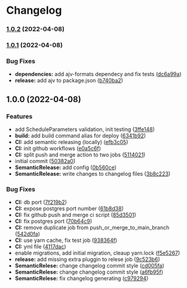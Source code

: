 # Changelog

### [1.0.2](https://github.com/antonin-urban/memorize-facts-be/compare/v1.0.1...v1.0.2) (2022-04-08)

### [1.0.1](https://github.com/antonin-urban/memorize-facts-be/compare/v1.0.0...v1.0.1) (2022-04-08)


### Bug Fixes

* **dependencies:** add ajv-formats dependecy and fix tests ([dc6a99a](https://github.com/antonin-urban/memorize-facts-be/commit/dc6a99a2a30ec2c1e7c67497f59666b160133db7))
* **release:** add ajv to package.json ([b740ba2](https://github.com/antonin-urban/memorize-facts-be/commit/b740ba20f4974c2413941f87648cbe90f9a1558f))

## 1.0.0 (2022-04-08)


### Features

* add ScheduleParameters validation, init testing ([3ffe148](https://github.com/antonin-urban/memorize-facts-be/commit/3ffe1480f085e657abd780587f6156c91d92c0c4))
* **build:** add build command alias for deploy ([6341b92](https://github.com/antonin-urban/memorize-facts-be/commit/6341b9233827073f79c69910475b514d36e32088))
* **CI:** add semantic releasing (locally) ([efb3c05](https://github.com/antonin-urban/memorize-facts-be/commit/efb3c05c77f34f0d751405fd9872ad06c1a4fb11))
* **CI:** init github workflows ([e0a5c6f](https://github.com/antonin-urban/memorize-facts-be/commit/e0a5c6fc8a276f2b8bf56d10ee8154b83b380da5))
* **CI:** split push and merge action to two jobs ([5114021](https://github.com/antonin-urban/memorize-facts-be/commit/51140213402f5e1b800bb19289fa3382291e8347))
* initial commit ([50382a0](https://github.com/antonin-urban/memorize-facts-be/commit/50382a0ddeae564f82eb0710cd09a45fa7ae374f))
* **SemanticRelease:** add config ([0b560ce](https://github.com/antonin-urban/memorize-facts-be/commit/0b560ceb3d8edfb264c395f3e8374e89f34772b9))
* **SemanticRelease:** write changes to changelog files ([3b8c223](https://github.com/antonin-urban/memorize-facts-be/commit/3b8c2233fae42d2eb4842aa5b1522e842571a4d0))


### Bug Fixes

* **CI:** db port ([7f219b2](https://github.com/antonin-urban/memorize-facts-be/commit/7f219b21fc4487335c6d9d64141b03a9f9db85c0))
* **CI:** expose postgres port number ([61b8d38](https://github.com/antonin-urban/memorize-facts-be/commit/61b8d3895223bd6cfab250949a5860db8c0883d3))
* **CI:** fix github push and merge ci script ([85d3501](https://github.com/antonin-urban/memorize-facts-be/commit/85d35017479638c5bc558d822724bdb0c86e7993))
* **CI:** fix postgres port ([70b64c9](https://github.com/antonin-urban/memorize-facts-be/commit/70b64c9d236c24547a4cbf9630813c4d8e3f55cb))
* **CI:** remove duplicate job from push_or_merge_to_main_branch ([542d0fa](https://github.com/antonin-urban/memorize-facts-be/commit/542d0fa9ae16c94868ebecafe8773b4144dbb13a))
* **CI:** use yarn cache, fix test job ([938364f](https://github.com/antonin-urban/memorize-facts-be/commit/938364f6f3181f6fda5f037a55173ceedb8d5464))
* **CI:** yml file ([4117dac](https://github.com/antonin-urban/memorize-facts-be/commit/4117dac59688248db5313abea3ff62b878f43f7d))
* enable migrations, add initial migration, cleaup yarn.lock ([f5e5267](https://github.com/antonin-urban/memorize-facts-be/commit/f5e52678b960fb046691e7a9e1f48e0260f4989e))
* **release:** add missing extra pluggin to relese job ([9c523b6](https://github.com/antonin-urban/memorize-facts-be/commit/9c523b67b51ab789c7e0884ded9c34d96977868e))
* **SemanticRelese:** change changelog commit style ([cd005fa](https://github.com/antonin-urban/memorize-facts-be/commit/cd005fad1f3e974636aab5e00422b30adcd8a6b9))
* **SemanticRelese:** change changelog commit style ([a6fb95f](https://github.com/antonin-urban/memorize-facts-be/commit/a6fb95f86f573c5a3a49bbcde30b04657819b1c3))
* **SemanticRelese:** fix changelog generating ([c979294](https://github.com/antonin-urban/memorize-facts-be/commit/c979294092579402bf4970b7755a0d15bd73147f))
